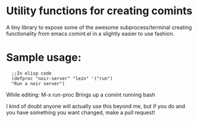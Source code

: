 # Utility functions for creating comints

A tiny library to expose some of the awesome subprocess/terminal creating functionality
from emacs comint.el in a slightly easier to use fashion. 

# Sample usage:
```elisp
  ;;In elisp code
  (defproc "noir-server" "lein" '("run")
  "Run a noir server")
```
  
While editing:
  M-x run-proc    Brings up a comint running bash
  
  
I kind of doubt anyone will actually use this beyond me, but if you do and you have something you want changed, make a pull request!
